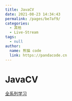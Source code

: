 ```yaml
---
title: JavaCV
date: 2021-08-23 14:34:43
permalink: /pages/be7af9/
categories: 
  - 其他
  - Live-Stream
tags: 
  - null
author: 
  name: 熊猫 code
  link: https://pandacode.cn
---
```

# JavaCV

[全系列学习](https://www.cnblogs.com/eguid/p/10195553.html)